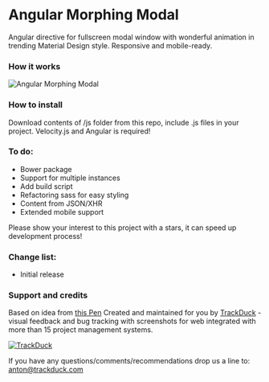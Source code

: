 # Angular Morphing Modal
Angular directive for fullscreen modal window with wonderful animation in trending Material Design style. Responsive and mobile-ready.

### How it works
![Angular Morphing Modal](http://habrastorage.org/files/e54/59d/5c9/e5459d5c9aeb445c8ed7c3f1fde489df.gif)

### How to install
Download contents of /js folder from this repo, include .js files in your project. Velocity.js and Angular is required!

### To do:

* Bower package
* Support for multiple instances
* Add build script
* Refactoring sass for easy styling
* Content from JSON/XHR
* Extended mobile support

Please show your interest to this project with a stars, it can speed up development process!


### Change list:
* Initial release

### Support and credits
Based on idea from [this Pen](http://codepen.io/codyhouse/pen/vEVjJg)
Created and maintained for you by [TrackDuck](https://trackduck.com) - visual feedback and bug tracking with screenshots for web integrated with more than 15 project management systems.

[![TrackDuck](http://trackduck.github.io/attention-map/images/td.png)](https://trackduck.com)

If you have any questions/comments/recommendations drop us a line to: anton@trackduck.com
